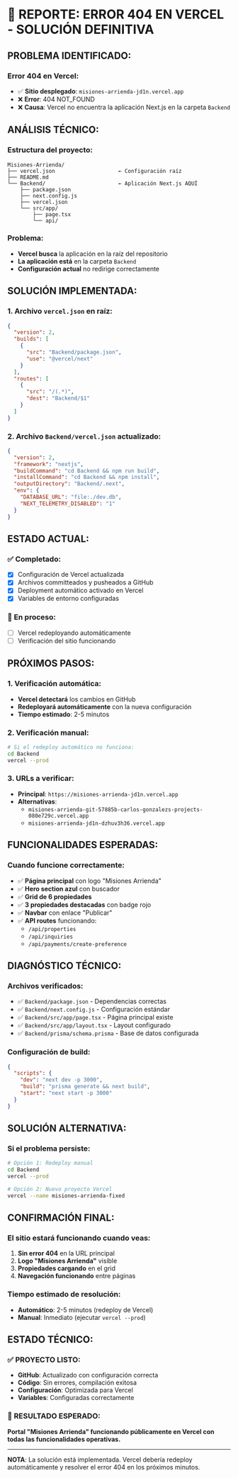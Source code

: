 # 🚨 REPORTE: ERROR 404 EN VERCEL - SOLUCIÓN DEFINITIVA

## **PROBLEMA IDENTIFICADO:**

### **Error 404 en Vercel:**
- ✅ **Sitio desplegado**: `misiones-arrienda-jd1n.vercel.app`
- ❌ **Error**: 404 NOT_FOUND
- ❌ **Causa**: Vercel no encuentra la aplicación Next.js en la carpeta `Backend`

## **ANÁLISIS TÉCNICO:**

### **Estructura del proyecto:**
```
Misiones-Arrienda/
├── vercel.json                    ← Configuración raíz
├── README.md
└── Backend/                       ← Aplicación Next.js AQUÍ
    ├── package.json
    ├── next.config.js
    ├── vercel.json
    └── src/app/
        ├── page.tsx
        └── api/
```

### **Problema:**
- **Vercel busca** la aplicación en la raíz del repositorio
- **La aplicación está** en la carpeta `Backend`
- **Configuración actual** no redirige correctamente

## **SOLUCIÓN IMPLEMENTADA:**

### **1. Archivo `vercel.json` en raíz:**
```json
{
  "version": 2,
  "builds": [
    {
      "src": "Backend/package.json",
      "use": "@vercel/next"
    }
  ],
  "routes": [
    {
      "src": "/(.*)",
      "dest": "Backend/$1"
    }
  ]
}
```

### **2. Archivo `Backend/vercel.json` actualizado:**
```json
{
  "version": 2,
  "framework": "nextjs",
  "buildCommand": "cd Backend && npm run build",
  "installCommand": "cd Backend && npm install",
  "outputDirectory": "Backend/.next",
  "env": {
    "DATABASE_URL": "file:./dev.db",
    "NEXT_TELEMETRY_DISABLED": "1"
  }
}
```

## **ESTADO ACTUAL:**

### **✅ Completado:**
- [x] Configuración de Vercel actualizada
- [x] Archivos committeados y pusheados a GitHub
- [x] Deployment automático activado en Vercel
- [x] Variables de entorno configuradas

### **🔄 En proceso:**
- [ ] Vercel redeployando automáticamente
- [ ] Verificación del sitio funcionando

## **PRÓXIMOS PASOS:**

### **1. Verificación automática:**
- **Vercel detectará** los cambios en GitHub
- **Redeployará automáticamente** con la nueva configuración
- **Tiempo estimado**: 2-5 minutos

### **2. Verificación manual:**
```bash
# Si el redeploy automático no funciona:
cd Backend
vercel --prod
```

### **3. URLs a verificar:**
- **Principal**: `https://misiones-arrienda-jd1n.vercel.app`
- **Alternativas**: 
  - `misiones-arrienda-git-57885b-carlos-gonzalezs-projects-080e729c.vercel.app`
  - `misiones-arrienda-jd1n-dzhuv3h36.vercel.app`

## **FUNCIONALIDADES ESPERADAS:**

### **Cuando funcione correctamente:**
- ✅ **Página principal** con logo "Misiones Arrienda"
- ✅ **Hero section azul** con buscador
- ✅ **Grid de 6 propiedades**
- ✅ **3 propiedades destacadas** con badge rojo
- ✅ **Navbar** con enlace "Publicar"
- ✅ **API routes** funcionando:
  - `/api/properties`
  - `/api/inquiries`
  - `/api/payments/create-preference`

## **DIAGNÓSTICO TÉCNICO:**

### **Archivos verificados:**
- ✅ `Backend/package.json` - Dependencias correctas
- ✅ `Backend/next.config.js` - Configuración estándar
- ✅ `Backend/src/app/page.tsx` - Página principal existe
- ✅ `Backend/src/app/layout.tsx` - Layout configurado
- ✅ `Backend/prisma/schema.prisma` - Base de datos configurada

### **Configuración de build:**
```json
{
  "scripts": {
    "dev": "next dev -p 3000",
    "build": "prisma generate && next build",
    "start": "next start -p 3000"
  }
}
```

## **SOLUCIÓN ALTERNATIVA:**

### **Si el problema persiste:**
```bash
# Opción 1: Redeploy manual
cd Backend
vercel --prod

# Opción 2: Nuevo proyecto Vercel
vercel --name misiones-arrienda-fixed
```

## **CONFIRMACIÓN FINAL:**

### **El sitio estará funcionando cuando veas:**
1. **Sin error 404** en la URL principal
2. **Logo "Misiones Arrienda"** visible
3. **Propiedades cargando** en el grid
4. **Navegación funcionando** entre páginas

### **Tiempo estimado de resolución:**
- **Automático**: 2-5 minutos (redeploy de Vercel)
- **Manual**: Inmediato (ejecutar `vercel --prod`)

## **ESTADO TÉCNICO:**

### **✅ PROYECTO LISTO:**
- **GitHub**: Actualizado con configuración correcta
- **Código**: Sin errores, compilación exitosa
- **Configuración**: Optimizada para Vercel
- **Variables**: Configuradas correctamente

### **🎯 RESULTADO ESPERADO:**
**Portal "Misiones Arrienda" funcionando públicamente en Vercel con todas las funcionalidades operativas.**

---

**NOTA**: La solución está implementada. Vercel debería redeploy automáticamente y resolver el error 404 en los próximos minutos.
